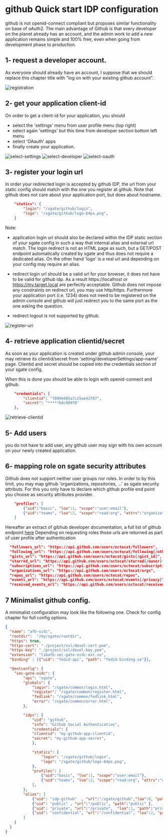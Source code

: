 # github Quick start IDP configuration

github is not openid-connect compliant but proposes similar functionality on base of oAuth2. The main advantage of Github is that every developer on the planet already has an account, and the admin work to add a new application remains simple and 100% free, even when going from development phase to production.

## 1- request a developer account.

As everyone should already have an account, I suppose that we should replace this chapter title with "log on with your existing github account".

![registration](../../docs/assets/github/01-register-account.png)

## 2- get your application client-id

On order to get a client-id for your application, you should

* select the 'settings' menu from user profile menu (top right)
* select again 'settings' but this time from developer section bottom left menu
* select 'OAauth' apps
* finally create your application.

![select-settings](../../docs/assets/github/02a-select-setting.png)
![select-developer](../../docs/assets/github/02b-developper-settings.png)
![select-oauth](../../docs/assets/github/02c-oauth-app-menu.png)

## 3- register your login url

In order your redirected login is accepted by github IDP, the url from your static config should match with the one you register at github. Note that github does not care about your application port, but does about hostname.

```json
    "statics": {
        "login": "/sgate/github/login",
        "logo": "/sgate/github/logo-64px.png",
    }
```

Note:

* application login uri should also be declared within the IDP static section of your sgate config in such a way that internal alias and external url match. The login redirect is not an HTML page as such, but a GET/POST endpoint automatically created by sgate and thus does not require a dedicated alias. On the other hand 'logo' is a real url and depending on your config may require an alias.

* redirect login url should be a valid url for your browser, it does not have to be valid for github idp. As a result https://localhost or https://my.target.local are perfectly acceptable. Github does not impose any constraints on redirect url, you may use http/https. Furthermore your application port (i.e. 1234) does not need to be registered on the admin console and github will just redirect you to the same port as the one asking the question.

* redirect logout is not supported by github.

![register-uri](../../docs/assets/github/03-oauth-app-create.png)


## 4- retrieve application clientid/secret

As soon as your application is created under github admin console, your may retrieve its clientid/secret from 'setting/developerSettings/app-name' page. Clientid and secret should be copied into the credentials section of your sgate config.

When this is done you should be able to login with openid-connect and github.

```json
    "credentials": {
        "clientid": "7899e605a7c15ae42f07",
        "secret": "*****bdc98970"
    },
```
![retrieve-clientid](../../docs/assets/github/04-clientid-secret.png)

## 5- Add users

you do not have to add user, any github user may sign with his own account on your newly created application.

## 6- mapping role on sgate security attributes

Github does not support neither user groups nor roles. In order to by this limit, you may map github 'organizations, repositories, ...' as sgate security attributs. For this you only have to declare which github profile end point you choose as security attributes provider.

```json
    "profiles": [
        {"uid":"basic", "loa":1, "scope":"user:email"},
        {"uid":"teams", "loa":2, "scope":"read:org", "attrs":"organizations_url"}
    ]
```
Hereafter an extract of gibhub developer documentation, a full list of github endpoint [here](https://docs.github.com/en/rest/reference/users) Depending on requesting roles those urls are returned as part of user profile after authentication
```json
  "followers_url": "https://api.github.com/users/octocat/followers",
  "following_url": "https://api.github.com/users/octocat/following{/other_user}",
  "gists_url": "https://api.github.com/users/octocat/gists{/gist_id}",
  "starred_url": "https://api.github.com/users/octocat/starred{/owner}{/repo}",
  "subscriptions_url": "https://api.github.com/users/octocat/subscriptions",
  "organizations_url": "https://api.github.com/users/octocat/orgs",
  "repos_url": "https://api.github.com/users/octocat/repos",
  "events_url": "https://api.github.com/users/octocat/events{/privacy}",
  "received_events_url": "https://api.github.com/users/octocat/received_events",
```

## 7 Minimalist github config.

A minimalist configuration may look like the following one. Check for config chapter for full config options.

```json
{
  "name": "afb-oidc",
  "rootdir":  "/my/sgate/rootdir",
  "https": true,
  "https-cert": "./project/ssl/devel-cert.pem",
  "https-key": "./project/ssl/devel-key.pem",
  "extension": "libafb-sec-gate-oidc-ext.so",
  "binding" : [{"uid": "fedid-api", "path": "fedid-binding.so"}],

  "@extconfig": {
    "sec-gate-oidc": {
        "api": "sgate",
        "globals": {
            "login": "/sgate/common/login.html",
            "register": "/sgate/common/register.html",
            "fedlink": "/sgate/common/fedlink.html",
            "error": "/sgate/common/error.html",
        },

        "idps": {
            "uid": "github",
            "info": "Github Social Authentication",
            "credentials": {
            "clientid": "my-github-app-clientid",
            "secret": "my-github-app-secret",
            },

            "statics": {
                "login": "/sgate/github/login",
                "logo": "/sgate/github/logo-64px.png",
            },
            "profiles": [
                {"uid":"basic", "loa":1, "scope":"user:email"},
                {"uid":"teams", "loa":2, "scope":"read:org", "attrs":"organizations_url"}
            ],
        },
        "alias": [
            {"uid": "idp-github"  , "url":"/sgate/github","loa":0, "path":"idps/github" },
            {"uid": "public" , "url":"/public", "path":"public" },
            {"uid": "private", "url":"/private",  "loa":1, "path":"private" },
            {"uid": "confidential", "url":"/confidential", "loa":2, "path":"confidential" },
        ]
    }
  }
}
```
